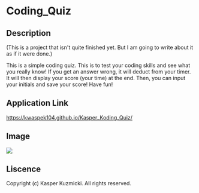 # Coding_Quiz

## Description 

(This is a project that isn't quite finished yet. But I am going to write about it as if it were done.)

This is a simple coding quiz. This is to test your coding skills and see what you really know! If you get an answer wrong, it will deduct from your timer. It will then display your score (your time) at the end. Then, you can input your initials and save your score! Have fun!

## Application Link

https://kwaspek104.github.io/Kasper_Koding_Quiz/

## Image 

![](Password-demo.png)

## Liscence 

Copyright (c) Kasper Kuzmicki. All rights reserved.
